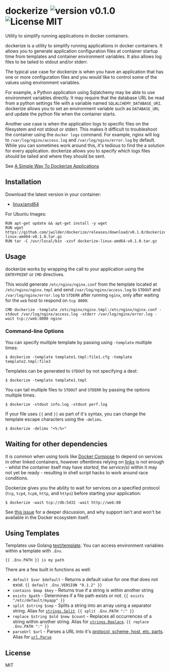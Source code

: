 dockerize ![version v0.1.0](https://img.shields.io/badge/version-v0.1.0-brightgreen.svg) ![License MIT](https://img.shields.io/badge/license-MIT-blue.svg)
=============

Utility to simplify running applications in docker containers.

dockerize is a utility to simplify running applications in docker containers.  It allows you
to generate application configuration files at container startup time from templates and
container environment variables.  It also allows log files to be tailed to stdout and/or
stderr.

The typical use case for dockerize is when you have an application that has one or more
configuration files and you would like to control some of the values using environment variables.

For example, a Python application using Sqlalchemy may be able to use environment variables directly.
It may require that the database URL be read from a python settings file with a variable named
`SQLALCHEMY_DATABASE_URI`.  dockerize allows you to set an environment variable such as
`DATABASE_URL` and update the python file when the container starts.

Another use case is when the application logs to specific files on the filesystem and not stdout
or stderr. This makes it difficult to troubleshoot the container using the `docker logs` command.
For example, nginx will log to `/var/log/nginx/access.log` and
`/var/log/nginx/error.log` by default. While you can sometimes work around this, it's tedious to find
the a solution for every application. dockerize allows you to specify which logs files should
be tailed and where they should be sent.

See [A Simple Way To Dockerize Applications](http://jasonwilder.com/blog/2014/10/13/a-simple-way-to-dockerize-applications/)

## Installation

Download the latest version in your container:

* [linux/amd64](https://github.com/jwilder/dockerize/releases/download/v0.1.0/dockerize-linux-amd64-v0.1.0.tar.gz)

For Ubuntu Images:

```
RUN apt-get update && apt-get install -y wget
RUN wget https://github.com/jwilder/dockerize/releases/download/v0.1.0/dockerize-linux-amd64-v0.1.0.tar.gz
RUN tar -C /usr/local/bin -xzvf dockerize-linux-amd64-v0.1.0.tar.gz
```

## Usage

dockerize works by wrapping the call to your application using the `ENTRYPOINT` or `CMD` directives.

This would generate `/etc/nginx/nginx.conf` from the template located at `/etc/nginx/nginx.tmpl` and
send `/var/log/nginx/access.log` to `STDOUT` and `/var/log/nginx/error.log` to `STDERR` after running
`nginx`, only after waiting for the `web` host to respond on `tcp 8000`:

```
CMD dockerize -template /etc/nginx/nginx.tmpl:/etc/nginx/nginx.conf -stdout /var/log/nginx/access.log -stderr /var/log/nginx/error.log -wait tcp://web:8000 nginx
```

### Command-line Options

You can specify multiple template by passing using `-template` multiple times:

```
$ dockerize -template template1.tmpl:file1.cfg -template template2.tmpl:file3

```

Templates can be generated to `STDOUT` by not specifying a dest:

```
$ dockerize -template template1.tmpl

```


You can tail multiple files to `STDOUT` and `STDERR` by passing the options multiple times.

```
$ dockerize -stdout info.log -stdout perf.log

```

If your file uses `{{` and `}}` as part of it's syntax, you can change the template escape characters using the `-delims`.

```
$ dockerize -delims "<%:%>"
```

## Waiting for other dependencies

It is common when using tools like [Docker Compose](https://docs.docker.com/compose/) to depend on services in other linked containers, however oftentimes relying on [links](https://docs.docker.com/compose/compose-file/#links) is not enough - whilst the container itself may have _started_, the _service(s)_ within it may not yet be ready - resulting in shell script hacks to work around race conditions.

Dockerize gives you the ability to wait for services on a specified protocol (`tcp`, `tcp4`, `tcp6`, `http`, and `https`) before starting your application:

```
$ dockerize -wait tcp://db:5432 -wait http://web:80
```

See [this issue](https://github.com/docker/compose/issues/374#issuecomment-126312313) for a deeper discussion, and why support isn't and won't be available in the Docker ecosystem itself.

## Using Templates

Templates use Golang [text/template](http://golang.org/pkg/text/template/). You can access environment
variables within a template with `.Env`.

```
{{ .Env.PATH }} is my path
```

There are a few built in functions as well:

  * `default $var $default` - Returns a default value for one that does not exist. `{{ default .Env.VERSION "0.1.2" }}`
  * `contains $map $key` - Returns true if a string is within another string
  * `exists $path` - Determines if a file path exists or not. `{{ exists "/etc/default/myapp" }}`
  * `split $string $sep` - Splits a string into an array using a separator string. Alias for [`strings.Split`][go.string.Split]. `{{ split .Env.PATH ":" }}`
  * `replace $string $old $new $count` - Replaces all occurrences of a string within another string. Alias for [`strings.Replace`][go.string.Replace]. `{{ replace .Env.PATH ":" }}`
  * `parseUrl $url` - Parses a URL into it's [protocol, scheme, host, etc. parts][go.url.URL]. Alias for [`url.Parse`][go.url.Parse]

## License

MIT


[go.string.Split]: https://golang.org/pkg/strings/#Split
[go.string.Replace]: https://golang.org/pkg/strings/#Replace
[go.url.Parse]: https://golang.org/pkg/net/url/#Parse
[go.url.URL]: https://golang.org/pkg/net/url/#URL
